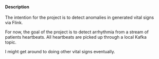 #### Description
The intention for the project is to detect anomalies in generated vital signs via Flink.

For now, the goal of the project is to detect arrhythmia from a stream of patients heartbeats.
All heartbeats are picked up through a local Kafka topic.

I might get around to doing other vital signs eventually.